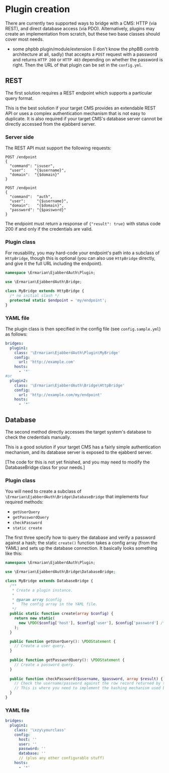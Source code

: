 # Plugin creation

There are currently two supported ways to bridge with a CMS: HTTP (via REST), and direct database access (via PDO).
Alternatively, plugins may create an implementation from scratch, but these two base classes should cover most needs.

- some phpbb plugin/module/extension (I don't know the phpBB contrib architecture at all, sadly) that accepts a `POST` request with a password and returns `HTTP 200` or `HTTP 403` depending on whether the password is right. Then the URL of that plugin can be set in the `config.yml`.

## REST

The first solution requires a REST endpoint which supports a particular query format.

This is the best solution if your target CMS provides an extendable REST API or uses a complex authentication
mechanism that is not easy to duplicate. It is also required if your target CMS's database server cannot be
directly accessed from the ejabberd server.

### Server side

The REST API must support the following requests:

```
POST /endpoint
{
  "command": "isuser",
  "user":    "{$username}",
  "domain":  "{$domain}"
}

POST /endpoint
{
  "command":  "auth",
  "user":     "{$username}",
  "domain":   "{$domain}",
  "password": "{$password}"
}
```

The endpoint must return a response of `{"result": true}` with status code 200 if and only if the credentials are valid.

### Plugin class

For reusability, you may hard-code your endpoint's path into a subclass of `HttpBridge`, though this is optional
(you can also use `HttpBridge` directly, and give it the full URL including the endpoint).

```php
namespace \Ermarian\EjabberdAuth\Plugin;

use \Ermarian\EjabberdAuth\Bridge;

class MyBridge extends HttpBridge {
  /* no initial slash */
  protected static $endpoint = 'my/endpoint';
}
```

### YAML file

The plugin class is then specified in the config file (see `config.sample.yml`) as follows:

```yaml
bridges:
  plugin1:
    class: '\Ermarian\EjabberdAuth\Plugin\MyBridge'
    config:
      url: 'http://example.com'
    hosts:
      - '*'
#or
  plugin2:
    class: '\Ermarian\EjabberdAuth\Bridge\HttpBridge'
    config:
      url: 'http://example.com/my/endpoint'
    hosts:
      - '*'
```

## Database

The second method directly accesses the target system's database to check the credentials manually.

This is a good solution if your target CMS has a fairly simple authentication mechanism, and its database
server is exposed to the ejabberd server.

[The code for this is not yet finished, and you may need to modify the DatabaseBridge class for your needs.]

### Plugin class

You will need to create a subclass of `\Ermarian\EjabberdAuth\Bridge\DatabaseBridge` that implements four required methods:

* `getUserQuery`
* `getPasswordQuery`
* `checkPassword`
* `static create`

The first three specify how to query the database and verify a password against a hash; the static `create()` function
takes a config array (from the YAML) and sets up the database connection. It basically looks something like this:

```php
namespace \Ermarian\EjabberdAuth\Plugin;

use \Ermarian\EjabberdAuth\Bridge\DatabaseBridge;

class MyBridge extends DatabaseBridge {
  /**
   * Create a plugin instance.
   *
   * @param array $config
   *   The config array in the YAML file.
   */
  public static function create(array $config) {
    return new static(
      new \PDO($config['host'], $config['user'], $config['password'] /* etc */);
    );
  }

  public function getUserQuery(): \PDOStatement {
    // Create a user query.
  }
  
  public function getPasswordQuery(): \PDOStatement {
    // Create a password query.
  }
  
  public function checkPassword($username, $password, array $result) {
    // Check the username/password against the row record returned by the password query.
    // This is where you need to implement the hashing mechanism used by the CMS.
  }
}
```

### YAML file

```yaml
bridges:
  plugin1:
    class: '\xzy\yourclass'
    config:
      host: ''
      user: ''
      password: ''
      database: ''
      // (plus any other configurable stuff)
    hosts:
      - '*'
```

